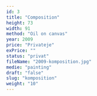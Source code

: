 ```yaml
---
id: 3
title: "Composition"
height: 73
width: 91
method: "Oil on canvas"
year: 2009
price: "Privateje"
exPrice: ""
status: "privat"
fileName: "2009-komposition.jpg"
medie: "painting"
draft: "false"
slug: "komposition"
weight: "10"
---
```

